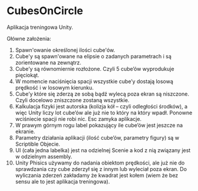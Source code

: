 # CubesOnCircle
Aplikacja treningowa Unity.

Główne założenia:
1. Spawn'owanie określonej ilości cube'ów.
2. Cube'y są spawn'owane na elipsie o zadanych parametrach i są zorientowane na zewnątrz.
3. Cube’y są równomiernie rozłożone. Czyli 5 cube’ów wyprodukuje pięciokąt.
4. W momencie naciśnięcia spacji wszystkie cube’y dostają losową prędkość i w losowym kierunku.
5. Cube’y które się zderzą ze sobą bądź wylecą poza ekran są niszczone. Czyli docelowo zniszczone zostaną
wszystkie.
6. Kalkulacja fizyki jest autorska (kolizja kół – czyli odległości środków), a więc Unity liczy lot cube’ów
ale już nie to który na który wpadł. Ponowne wciśniecie spacji nie robi nic. Esc zamyka aplikacje.
7. W prawym górnym rogu label pokazujący ile cube’ów jest jeszcze na ekranie.
8. Parametry działania aplikacji (ilość cube’ów, parametry figury) są w Scriptible Objecie.
9. UI (cała jedna labelka) jest na odzielnej Scenie a kod z nią związany jest w odzielnym assembly.
10. Unity Phisics używamy do nadania obiektom prędkości, ale już nie do sprawdzania czy cube zderzył się
z innym lub wyleciał poza ekran. Do wyliczania zderzeń zakładamy że kwadrat jest kołem (wiem że bez
sensu ale to jest aplikacja treningowa).
